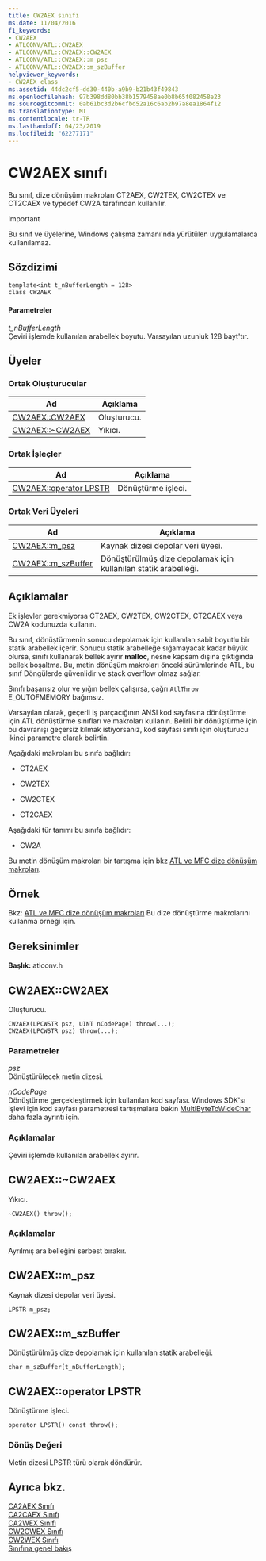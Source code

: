 ```yaml
---
title: CW2AEX sınıfı
ms.date: 11/04/2016
f1_keywords:
- CW2AEX
- ATLCONV/ATL::CW2AEX
- ATLCONV/ATL::CW2AEX::CW2AEX
- ATLCONV/ATL::CW2AEX::m_psz
- ATLCONV/ATL::CW2AEX::m_szBuffer
helpviewer_keywords:
- CW2AEX class
ms.assetid: 44dc2cf5-dd30-440b-a9b9-b21b43f49843
ms.openlocfilehash: 97b398dd80bb38b1579458ae0b8b65f082458e23
ms.sourcegitcommit: 0ab61bc3d2b6cfbd52a16c6ab2b97a8ea1864f12
ms.translationtype: MT
ms.contentlocale: tr-TR
ms.lasthandoff: 04/23/2019
ms.locfileid: "62277171"
---
```

# <a name="cw2aex-class"></a>CW2AEX sınıfı

Bu sınıf, dize dönüşüm makroları CT2AEX, CW2TEX, CW2CTEX ve CT2CAEX ve typedef CW2A tarafından kullanılır.

> [!IMPORTANT]
>  Bu sınıf ve üyelerine, Windows çalışma zamanı'nda yürütülen uygulamalarda kullanılamaz.

## <a name="syntax"></a>Sözdizimi

```
template<int t_nBufferLength = 128>
class CW2AEX
```

#### <a name="parameters"></a>Parametreler

*t_nBufferLength*<br/>
Çeviri işlemde kullanılan arabellek boyutu. Varsayılan uzunluk 128 bayt'tır.

## <a name="members"></a>Üyeler

### <a name="public-constructors"></a>Ortak Oluşturucular

|Ad|Açıklama|
|----------|-----------------|
|[CW2AEX::CW2AEX](#cw2aex)|Oluşturucu.|
|[CW2AEX::~CW2AEX](#dtor)|Yıkıcı.|

### <a name="public-operators"></a>Ortak İşleçler

|Ad|Açıklama|
|----------|-----------------|
|[CW2AEX::operator LPSTR](#operator_lpstr)|Dönüştürme işleci.|

### <a name="public-data-members"></a>Ortak Veri Üyeleri

|Ad|Açıklama|
|----------|-----------------|
|[CW2AEX::m_psz](#m_psz)|Kaynak dizesi depolar veri üyesi.|
|[CW2AEX::m_szBuffer](#m_szbuffer)|Dönüştürülmüş dize depolamak için kullanılan statik arabelleği.|

## <a name="remarks"></a>Açıklamalar

Ek işlevler gerekmiyorsa CT2AEX, CW2TEX, CW2CTEX, CT2CAEX veya CW2A kodunuzda kullanın.

Bu sınıf, dönüştürmenin sonucu depolamak için kullanılan sabit boyutlu bir statik arabellek içerir. Sonucu statik arabelleğe sığamayacak kadar büyük olursa, sınıfı kullanarak bellek ayırır **malloc**, nesne kapsam dışına çıktığında bellek boşaltma. Bu, metin dönüşüm makroları önceki sürümlerinde ATL, bu sınıf Döngülerde güvenlidir ve stack overflow olmaz sağlar.

Sınıfı başarısız olur ve yığın bellek çalışırsa, çağrı `AtlThrow` E_OUTOFMEMORY bağımsız.

Varsayılan olarak, geçerli iş parçacığının ANSI kod sayfasına dönüştürme için ATL dönüştürme sınıfları ve makroları kullanın. Belirli bir dönüştürme için bu davranışı geçersiz kılmak istiyorsanız, kod sayfası sınıfı için oluşturucu ikinci parametre olarak belirtin.

Aşağıdaki makroları bu sınıfa bağlıdır:

- CT2AEX

- CW2TEX

- CW2CTEX

- CT2CAEX

Aşağıdaki tür tanımı bu sınıfa bağlıdır:

- CW2A

Bu metin dönüşüm makroları bir tartışma için bkz [ATL ve MFC dize dönüşüm makroları](string-conversion-macros.md).

## <a name="example"></a>Örnek

Bkz: [ATL ve MFC dize dönüşüm makroları](string-conversion-macros.md) Bu dize dönüştürme makrolarını kullanma örneği için.

## <a name="requirements"></a>Gereksinimler

**Başlık:** atlconv.h

##  <a name="cw2aex"></a>  CW2AEX::CW2AEX

Oluşturucu.

```
CW2AEX(LPCWSTR psz, UINT nCodePage) throw(...);
CW2AEX(LPCWSTR psz) throw(...);
```

### <a name="parameters"></a>Parametreler

*psz*<br/>
Dönüştürülecek metin dizesi.

*nCodePage*<br/>
Dönüştürme gerçekleştirmek için kullanılan kod sayfası. Windows SDK'sı işlevi için kod sayfası parametresi tartışmalara bakın [MultiByteToWideChar](/windows/desktop/api/stringapiset/nf-stringapiset-multibytetowidechar) daha fazla ayrıntı için.

### <a name="remarks"></a>Açıklamalar

Çeviri işlemde kullanılan arabellek ayırır.

##  <a name="dtor"></a>  CW2AEX::~CW2AEX

Yıkıcı.

```
~CW2AEX() throw();
```

### <a name="remarks"></a>Açıklamalar

Ayrılmış ara belleğini serbest bırakır.

##  <a name="m_psz"></a>  CW2AEX::m_psz

Kaynak dizesi depolar veri üyesi.

```
LPSTR m_psz;
```

##  <a name="m_szbuffer"></a>  CW2AEX::m_szBuffer

Dönüştürülmüş dize depolamak için kullanılan statik arabelleği.

```
char m_szBuffer[t_nBufferLength];
```

##  <a name="operator_lpstr"></a>  CW2AEX::operator LPSTR

Dönüştürme işleci.

```
operator LPSTR() const throw();
```

### <a name="return-value"></a>Dönüş Değeri

Metin dizesi LPSTR türü olarak döndürür.

## <a name="see-also"></a>Ayrıca bkz.

[CA2AEX Sınıfı](../../atl/reference/ca2aex-class.md)<br/>
[CA2CAEX Sınıfı](../../atl/reference/ca2caex-class.md)<br/>
[CA2WEX Sınıfı](../../atl/reference/ca2wex-class.md)<br/>
[CW2CWEX Sınıfı](../../atl/reference/cw2cwex-class.md)<br/>
[CW2WEX Sınıfı](../../atl/reference/cw2wex-class.md)<br/>
[Sınıfına genel bakış](../../atl/atl-class-overview.md)
